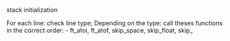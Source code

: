 stack initialization

For each line: check line type;
Depending on the type: call theses functions in the correct order: - ft_atoi, ft_atof, skip_space, skip_float, skip_